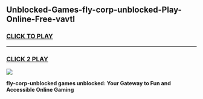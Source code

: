 
## Unblocked-Games-fly-corp-unblocked-Play-Online-Free-vavtl
<h3>
<a href="https://premium76.site?title=fly-corp-unblocked&ref=26A">CLICK TO PLAY</a></h3>
<hr>

<h3>
<a href="https://premium76.site?title=fly-corp-unblocked&ref=26A">CLICK 2 PLAY</a>
  
</h3>

<a href="https://premium76.site?title=fly-corp-unblocked&ref=26A"><img src="https://clearcache.store/games.png"></a>


**fly-corp-unblocked games unblocked: Your Gateway to Fun and Accessible Online Gaming**
